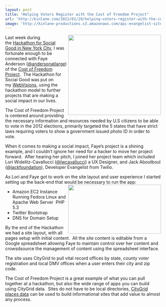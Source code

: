 ```yaml
---
layout: post
title: "Helping Voters Register with the Cost of Freedom Project"
url: 'http://kinlane.com/2012/01/29/helping-voters-register-with-the-cost-of-freedom-project/'
image: 'http://kinlane-productions.s3.amazonaws.com/api-evangelist-site/blog/Cost-Of-Freedom-Map.png'
---
```


[<img class="aligncenter size-medium wp-image-533" title="Cost-Of-Freedom-Map" src="http://www.citygridmedia.com/developer/wp-content/uploads/2012/01/Cost-Of-Freedom-Map-300x259.png" alt="" width="300" height="259" align="right" />][1]Last week during the [Hackathon for Social Good in New York City][2], I was fortunate enough to be connected with Faye Anderson ([@andersonatlarge][3]) of the [Cost of Freedom Project][4].  The Hackathon for Social Good was put on my [WebVisions][5], using the hackathon model to further projects that are making a social impact in our lives.

The Cost of Freedom Project is centered around providing the necessary information and resources needed by U.S citizens to be able to vote in the 2012 elections, primarily targeted the 5 states that have strict laws requiring voters to show a government issued photo ID in order to vote.

When it comes to making a social impact, Faye’s project is a shining example, and I couldn’t ignore her need for a hacker to move her project forward.  After hearing her pitch, I joined her project team which included Lori Widelitz-Cavallucci ([@lwcavallucci][6]) a UX Designer, and Jack Aboutboul ([@jackfoundation][7]), Developer Evangelist from Twilio.

As Lori and Faye got to work on the site layout and user experience I started setting up the back-end that would be necessary to run the app:
<img class="aligncenter size-medium wp-image-532" title="my-team-presenting-at-hackathon-for-social-good-in-nyc3" src="http://www.citygridmedia.com/developer/wp-content/uploads/2012/01/my-team-presenting-at-hackathon-for-social-good-in-nyc3-300x158.jpg" alt="" width="300" height="158" align="right" />

  * Amazon EC2 Instance Running Fedora Linux and Apache Web Server  PHP 5.3
  * Twitter Bootstrap
  * DNS for Domain Setup

By the end of the Hackathon we had a site layout, with all pages setup with initial content.  All the site content is editable from a Google spreadsheet allowing Faye to maintain control over her content and crowsdsource the management of content using the spreadsheet interface.

The site uses CityGrid to pull vital record offices by state, county voter registration and local DMV offices when a user enters their city and zip code.

The Cost of Freedom Project is a great example of what you can pull together at a hackathon, but also the wide range of apps you can build using CityGrid data.  Sites do not have to be local directories, [CityGrid places data][8] can be used to build informational sites that add value to almost any process.

   [1]: http://www.costofinfo.info/
   [2]: http://www.apievangelist.com/events/hackathon_for_social_good.php (Hackathon for Social Good in New York City)
   [3]: https://twitter.com/#!/andersonatlarge
   [4]: http://www.costoffreedom.info/ (Cost of Freedom Project)
   [5]: http://www.webvisionsevent.com/ (WebVisions)
   [6]: https://twitter.com/#!/lwcavallucci
   [7]: https://twitter.com/#!/jackfoundation
   [8]: http://docs.citygridmedia.com/display/citygridv2/Places%20API (CityGrid Places Data)
